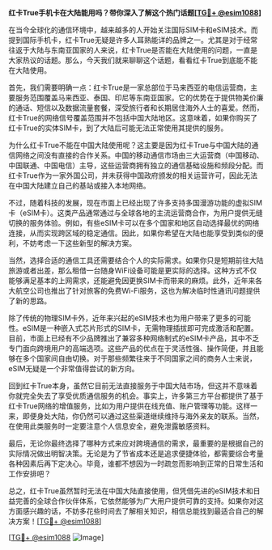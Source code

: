 **红卡True手机卡在大陆能用吗？带你深入了解这个热门话题[[TG💪+ @esim1088](https://t.me/s/esim1088)]**

在当今全球化的通信环境中，越来越多的人开始关注国际SIM卡和eSIM技术。而提到国际手机卡，红卡True无疑是许多人耳熟能详的品牌之一。尤其是对于经常往返于大陆与东南亚国家的人来说，红卡True是否能在大陆使用的问题，一直是大家热议的话题。那么，今天我们就来聊聊这个话题，看看红卡True到底能不能在大陆使用。

首先，我们需要明确一点：红卡True是一家总部位于马来西亚的电信运营商，主要服务范围覆盖马来西亚、泰国、印尼等东南亚国家。它的优势在于提供物美价廉的通话、短信以及数据流量套餐，深受旅行者和长期居住海外人士的喜爱。然而，红卡True的网络信号覆盖范围并不包括中国大陆地区。这意味着，如果你购买了红卡True的实体SIM卡，到了大陆后可能无法正常使用其提供的服务。

为什么红卡True不能在中国大陆使用呢？这主要是因为红卡True与中国大陆的通信网络之间没有直接的合作关系。中国的移动通信市场由三大运营商（中国移动、中国联通、中国电信）主导，这些运营商拥有独立的通信基础设施和频段分配。而红卡True作为一家外国公司，并未获得中国政府颁发的相关运营许可，因此无法在中国大陆建立自己的基站或接入本地网络。

不过，随着科技的发展，现在市面上已经出现了许多支持多国漫游功能的虚拟SIM卡（eSIM卡）。这类产品通常通过与全球各地的主流运营商合作，为用户提供无缝切换的服务体验。例如，有些eSIM卡可以在多个国家和地区自动选择最优的网络连接，从而实现跨区域的稳定通信。因此，如果你希望在大陆也能享受到类似的便利，不妨考虑一下这些新型的解决方案。

当然，选择合适的通信工具还需要结合个人的实际需求。如果你只是短期前往大陆旅游或者出差，那么租借一台随身WiFi设备可能是更实际的选择。这种方式不仅能够满足基本的上网需求，还能避免因更换SIM卡而带来的麻烦。此外，近年来各大航空公司也推出了针对旅客的免费Wi-Fi服务，这也为解决临时性通讯问题提供了新的思路。

除了传统的物理SIM卡外，近年来兴起的eSIM技术也为用户带来了更多的可能性。eSIM是一种嵌入式芯片形式的SIM卡，无需物理插拔即可完成激活和配置。目前，市面上已经有不少品牌推出了兼容多种网络制式的eSIM卡产品，其中不乏专门面向跨境用户的高端选项。这些产品的优点在于灵活性强、操作简便，并且能够在多个国家间自由切换。对于那些频繁往来于不同国家之间的商务人士来说，eSIM无疑是一个非常值得尝试的新方向。

回到红卡True本身，虽然它目前无法直接服务于中国大陆市场，但这并不意味着你就完全失去了享受优质通信服务的机会。事实上，许多第三方平台都提供了基于红卡True网络的增值服务，比如为用户提供在线充值、账户管理等功能。这样一来，即便身处大陆，你仍然可以通过这些渠道继续维持与海外亲友的联系。当然，在使用此类服务时一定要注意个人信息安全，避免泄露敏感资料。

最后，无论你最终选择了哪种方式来应对跨境通信的需求，最重要的是根据自己的实际情况做出明智决策。无论是为了节省成本还是追求便捷体验，都需要综合考量各种因素后再下定决心。毕竟，谁都不想因为一时疏忽而影响到正常的日常生活和工作安排吧？

总之，红卡True虽然暂时无法在中国大陆直接使用，但凭借先进的eSIM技术和日益完善的全球合作伙伴体系，它依然能够为广大用户提供可靠的支持。如果你对这方面感兴趣的话，不妨多花些时间去了解相关知识，相信总能找到最适合自己的解决方案！[[TG💪+ @esim1088](https://t.me/s/esim1088)] 

[[TG💪+ @esim1088](https://t.me/s/esim1088) ![Image](https://i.postimg.cc/4NQfJmqS/Snipaste-2025-05-13-00-14-12.png)]